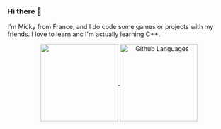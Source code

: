 ### Hi there 👋

I'm Micky from France, and I do code some games or projects with my friends. I love to learn anc I'm actually learning C++.

<p align="center">
  <a href="https://untypequicode.github.io" target="_blank">
    <img height=175 align="center" src="https://github-readme-stats.vercel.app/api?username=PGII33&include_all_commits=true&locale=fr&show_icons=true&theme=merko&count_private=true%22%20alt=%22Github%20Stats" />
  </a>
<a>
    <img height=175 align="center" src="https://github-readme-stats-one-bice.vercel.app/api/top-langs/?username=PGII33&langs_count=20&locale=fr&theme=merko&hide_border=false&langs_count=10&show_icons=true&layout=compact&count_private=true&role=OWNER,ORGANIZATION_MEMBER,COLLABORATOR" alt="Github Languages" />
  </a>

</p>
